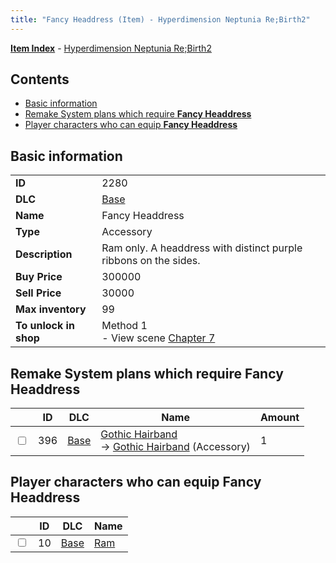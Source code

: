 ```yaml
---
title: "Fancy Headdress (Item) - Hyperdimension Neptunia Re;Birth2"
---
```


[**Item Index**](/neptunia/rb2/item/index.html) - [Hyperdimension Neptunia Re;Birth2](/neptunia/rb2)

## Contents

- [Basic information](#basic-information)
- [Remake System plans which require **Fancy Headdress**](#remake-system-plans-which-require-fancy-headdress)
- [Player characters who can equip **Fancy Headdress**](#player-characters-who-can-equip-fancy-headdress)

## Basic information

|   |   |
| -- | -- |
| **ID** | 2280 |
| **DLC** | [Base](/neptunia/rb2/dlc/0-base.html) |
| **Name** | Fancy Headdress |
| **Type** | Accessory |
| **Description** | Ram only. A headdress with distinct purple ribbons on the sides. |
| **Buy Price** | 300000 |
| **Sell Price** | 30000 |
| **Max inventory** | 99 |
| **To unlock in shop** | Method 1<br />- View scene [Chapter 7](/neptunia/rb2/scene/0-452-chapter-7.html) |

## Remake System plans which require **Fancy Headdress**

|    | ID | DLC | Name | Amount |
| -- | -- | --- | ---- | ------ |
| <input type="checkbox" id="rb2-remake-0-396" class="trackbox" /> | 396 | [Base](/neptunia/rb2/dlc/0-base.html) | [Gothic Hairband](/neptunia/rb2/remake/0-396-gothic-hairband.html)<br />→ [Gothic Hairband](/neptunia/rb2/item/0-2298-gothic-hairband.html) (Accessory) | 1 |

## Player characters who can equip **Fancy Headdress**

|    | ID | DLC | Name |
| -- | -- | --- | ---- |
| <input type="checkbox" id="rb2-player-0-10" class="trackbox" /> | 10 | [Base](/neptunia/rb2/dlc/0-base.html) | [Ram](/neptunia/rb2/player/0-10-ram.html) |